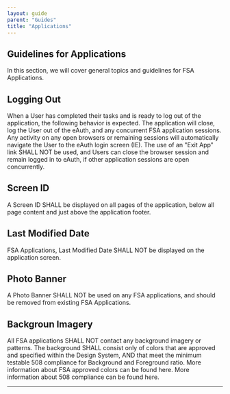 ```yaml
---
layout: guide
parent: "Guides"
title: "Applications"
---
```


## Guidelines for Applications

In this section, we will cover general topics and guidelines for FSA Applications.

## Logging Out

When a User has completed their tasks and is ready to log out of the application, the following behavior is expected. The application will close, log the User out of the eAuth, and any concurrent FSA application sessions. Any activity on any open browsers or remaining sessions will automatically navigate the User to the eAuth login screen (IE). The use of an "Exit App" link SHALL NOT be used, and Users can close the browser session and remain logged in to eAuth, if other application sessions are open concurrently.

 
## Screen ID

A Screen ID SHALL be displayed on all pages of the application, below all page content and just above the application footer. 


## Last Modified Date

FSA Applications, Last Modified Date SHALL NOT be displayed on the application screen. 


## Photo Banner

A Photo Banner SHALL NOT be used on any FSA applications, and should be removed from existing FSA Applications.


## Backgroun Imagery

All FSA applications SHALL NOT contact any background imagery or patterns. The background SHALL consist only of colors that are approved and specified within the Design System, AND that meet the minimum testable 508 compliance for Background and Foreground ratio. More information about FSA approved colors can be found here. More information about 508 compliance can be found here.


----



